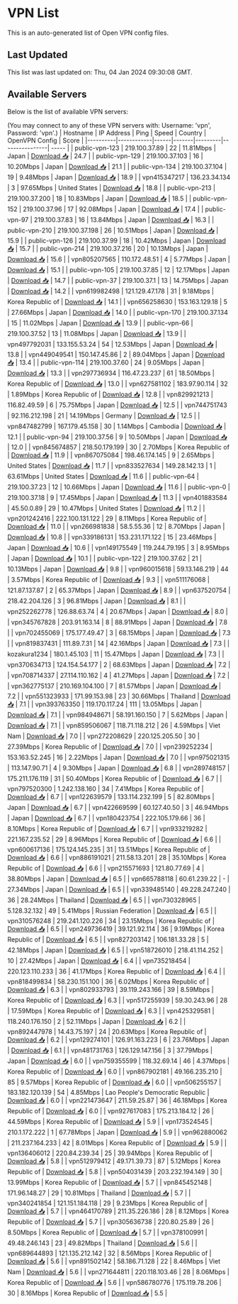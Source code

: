 # VPN List

This is an auto-generated list of Open VPN config files.

## Last Updated

This list was last updated on: Thu, 04 Jan 2024 09:30:08 GMT.

## Available Servers

Below is the list of available VPN servers:

(You may connect to any of these VPN servers with: Username: 'vpn', Password: 'vpn'.)
| Hostname | IP Address | Ping | Speed | Country | OpenVPN Config | Score |
|----------|------------|------|-------|---------|----------------| ----- |
| public-vpn-123 | 219.100.37.89 | 22 | 11.81Mbps | Japan | [Download 📥](./configs/server_0_JP.ovpn) | 24.7 |
| public-vpn-129 | 219.100.37.103 | 16 | 10.20Mbps | Japan | [Download 📥](./configs/server_1_JP.ovpn) | 21.1 |
| public-vpn-134 | 219.100.37.104 | 19 | 9.48Mbps | Japan | [Download 📥](./configs/server_2_JP.ovpn) | 18.9 |
| vpn415347217 | 136.23.34.134 | 3 | 97.65Mbps | United States | [Download 📥](./configs/server_3_US.ovpn) | 18.8 |
| public-vpn-213 | 219.100.37.200 | 18 | 10.83Mbps | Japan | [Download 📥](./configs/server_4_JP.ovpn) | 18.5 |
| public-vpn-152 | 219.100.37.96 | 17 | 92.08Mbps | Japan | [Download 📥](./configs/server_5_JP.ovpn) | 17.4 |
| public-vpn-97 | 219.100.37.83 | 16 | 13.84Mbps | Japan | [Download 📥](./configs/server_6_JP.ovpn) | 16.3 |
| public-vpn-210 | 219.100.37.198 | 26 | 10.51Mbps | Japan | [Download 📥](./configs/server_7_JP.ovpn) | 15.9 |
| public-vpn-126 | 219.100.37.99 | 18 | 10.42Mbps | Japan | [Download 📥](./configs/server_8_JP.ovpn) | 15.7 |
| public-vpn-214 | 219.100.37.216 | 20 | 10.13Mbps | Japan | [Download 📥](./configs/server_9_JP.ovpn) | 15.6 |
| vpn805207565 | 110.172.48.51 | 4 | 5.77Mbps | Japan | [Download 📥](./configs/server_10_JP.ovpn) | 15.1 |
| public-vpn-105 | 219.100.37.85 | 12 | 12.17Mbps | Japan | [Download 📥](./configs/server_11_JP.ovpn) | 14.7 |
| public-vpn-37 | 219.100.37.1 | 13 | 14.75Mbps | Japan | [Download 📥](./configs/server_12_JP.ovpn) | 14.2 |
| vpn619982498 | 121.129.47.178 | 31 | 9.18Mbps | Korea Republic of | [Download 📥](./configs/server_13_KR.ovpn) | 14.1 |
| vpn656258630 | 153.163.129.18 | 5 | 27.66Mbps | Japan | [Download 📥](./configs/server_14_JP.ovpn) | 14.0 |
| public-vpn-170 | 219.100.37.134 | 15 | 11.02Mbps | Japan | [Download 📥](./configs/server_15_JP.ovpn) | 13.9 |
| public-vpn-66 | 219.100.37.52 | 13 | 11.08Mbps | Japan | [Download 📥](./configs/server_16_JP.ovpn) | 13.9 |
| vpn497792031 | 133.155.53.24 | 54 | 12.53Mbps | Japan | [Download 📥](./configs/server_17_JP.ovpn) | 13.8 |
| vpn449049541 | 150.147.45.86 | 2 | 89.04Mbps | Japan | [Download 📥](./configs/server_18_JP.ovpn) | 13.4 |
| public-vpn-114 | 219.100.37.60 | 24 | 9.05Mbps | Japan | [Download 📥](./configs/server_19_JP.ovpn) | 13.3 |
| vpn297736934 | 116.47.23.237 | 61 | 18.50Mbps | Korea Republic of | [Download 📥](./configs/server_20_KR.ovpn) | 13.0 |
| vpn627581102 | 183.97.90.114 | 32 | 1.89Mbps | Korea Republic of | [Download 📥](./configs/server_21_KR.ovpn) | 12.8 |
| vpn829921213 | 116.82.49.59 | 6 | 75.75Mbps | Japan | [Download 📥](./configs/server_22_JP.ovpn) | 12.5 |
| vpn744751743 | 92.116.212.198 | 21 | 14.19Mbps | Germany | [Download 📥](./configs/server_23_DE.ovpn) | 12.5 |
| vpn847482799 | 167.179.45.158 | 30 | 1.14Mbps | Cambodia | [Download 📥](./configs/server_24_KH.ovpn) | 12.1 |
| public-vpn-94 | 219.100.37.56 | 9 | 10.50Mbps | Japan | [Download 📥](./configs/server_25_JP.ovpn) | 12.0 |
| vpn845674857 | 218.50.179.199 | 30 | 2.70Mbps | Korea Republic of | [Download 📥](./configs/server_26_KR.ovpn) | 11.9 |
| vpn867075084 | 198.46.174.145 | 9 | 2.65Mbps | United States | [Download 📥](./configs/server_27_US.ovpn) | 11.7 |
| vpn833527634 | 149.28.142.13 | 1 | 63.61Mbps | United States | [Download 📥](./configs/server_28_US.ovpn) | 11.6 |
| public-vpn-64 | 219.100.37.23 | 12 | 10.66Mbps | Japan | [Download 📥](./configs/server_29_JP.ovpn) | 11.6 |
| public-vpn-0 | 219.100.37.18 | 9 | 17.45Mbps | Japan | [Download 📥](./configs/server_30_JP.ovpn) | 11.3 |
| vpn401883584 | 45.50.0.89 | 29 | 10.47Mbps | United States | [Download 📥](./configs/server_31_US.ovpn) | 11.2 |
| vpn201242416 | 222.100.131.122 | 29 | 8.11Mbps | Korea Republic of | [Download 📥](./configs/server_32_KR.ovpn) | 11.0 |
| vpn266981838 | 58.5.55.36 | 12 | 8.70Mbps | Japan | [Download 📥](./configs/server_33_JP.ovpn) | 10.8 |
| vpn339186131 | 153.231.171.122 | 15 | 23.46Mbps | Japan | [Download 📥](./configs/server_34_JP.ovpn) | 10.6 |
| vpn149175549 | 119.244.79.195 | 3 | 8.95Mbps | Japan | [Download 📥](./configs/server_35_JP.ovpn) | 10.1 |
| public-vpn-122 | 219.100.37.62 | 21 | 10.13Mbps | Japan | [Download 📥](./configs/server_36_JP.ovpn) | 9.8 |
| vpn960015618 | 59.13.146.219 | 44 | 3.57Mbps | Korea Republic of | [Download 📥](./configs/server_37_KR.ovpn) | 9.3 |
| vpn511176068 | 121.87.137.87 | 2 | 65.37Mbps | Japan | [Download 📥](./configs/server_38_JP.ovpn) | 8.9 |
| vpn637520754 | 218.42.204.126 | 3 | 96.81Mbps | Japan | [Download 📥](./configs/server_39_JP.ovpn) | 8.1 |
| vpn252262778 | 126.88.63.74 | 4 | 20.67Mbps | Japan | [Download 📥](./configs/server_40_JP.ovpn) | 8.0 |
| vpn345767828 | 203.91.163.14 | 8 | 88.91Mbps | Japan | [Download 📥](./configs/server_41_JP.ovpn) | 7.8 |
| vpn702455069 | 175.177.49.47 | 3 | 68.15Mbps | Japan | [Download 📥](./configs/server_42_JP.ovpn) | 7.3 |
| vpn819837431 | 111.89.7.31 | 14 | 42.16Mbps | Japan | [Download 📥](./configs/server_43_JP.ovpn) | 7.3 |
| kozakura1234 | 180.1.45.103 | 11 | 15.47Mbps | Japan | [Download 📥](./configs/server_44_JP.ovpn) | 7.3 |
| vpn370634713 | 124.154.54.177 | 2 | 68.63Mbps | Japan | [Download 📥](./configs/server_45_JP.ovpn) | 7.2 |
| vpn708714337 | 27.114.110.162 | 4 | 41.27Mbps | Japan | [Download 📥](./configs/server_46_JP.ovpn) | 7.2 |
| vpn362775137 | 210.169.104.100 | 7 | 81.57Mbps | Japan | [Download 📥](./configs/server_47_JP.ovpn) | 7.2 |
| vpn551323933 | 171.99.153.98 | 23 | 30.66Mbps | Thailand | [Download 📥](./configs/server_48_TH.ovpn) | 7.1 |
| vpn393763350 | 119.170.117.24 | 111 | 13.05Mbps | Japan | [Download 📥](./configs/server_49_JP.ovpn) | 7.1 |
| vpn984948671 | 58.191.160.150 | 7 | 5.62Mbps | Japan | [Download 📥](./configs/server_50_JP.ovpn) | 7.1 |
| vpn859506067 | 118.71.118.212 | 26 | 4.59Mbps | Viet Nam | [Download 📥](./configs/server_51_VN.ovpn) | 7.0 |
| vpn272208629 | 220.125.205.50 | 30 | 27.39Mbps | Korea Republic of | [Download 📥](./configs/server_52_KR.ovpn) | 7.0 |
| vpn239252234 | 153.163.52.245 | 16 | 2.22Mbps | Japan | [Download 📥](./configs/server_53_JP.ovpn) | 7.0 |
| vpn975021315 | 113.147.90.71 | 4 | 9.30Mbps | Japan | [Download 📥](./configs/server_54_JP.ovpn) | 6.8 |
| vpn289748157 | 175.211.176.119 | 31 | 50.40Mbps | Korea Republic of | [Download 📥](./configs/server_55_KR.ovpn) | 6.7 |
| vpn797520300 | 1.242.138.160 | 34 | 7.41Mbps | Korea Republic of | [Download 📥](./configs/server_56_KR.ovpn) | 6.7 |
| vpn122639579 | 133.114.232.199 | 5 | 82.80Mbps | Japan | [Download 📥](./configs/server_57_JP.ovpn) | 6.7 |
| vpn422669599 | 60.127.40.50 | 3 | 46.94Mbps | Japan | [Download 📥](./configs/server_58_JP.ovpn) | 6.7 |
| vpn180423754 | 222.105.179.66 | 36 | 8.10Mbps | Korea Republic of | [Download 📥](./configs/server_59_KR.ovpn) | 6.7 |
| vpn933219282 | 221.167.235.52 | 29 | 8.96Mbps | Korea Republic of | [Download 📥](./configs/server_60_KR.ovpn) | 6.6 |
| vpn600617136 | 175.124.145.235 | 31 | 13.51Mbps | Korea Republic of | [Download 📥](./configs/server_61_KR.ovpn) | 6.6 |
| vpn886191021 | 211.58.13.201 | 28 | 35.10Mbps | Korea Republic of | [Download 📥](./configs/server_62_KR.ovpn) | 6.6 |
| vpn215571693 | 121.80.77.69 | 4 | 38.80Mbps | Japan | [Download 📥](./configs/server_63_JP.ovpn) | 6.5 |
| vpn665788118 | 60.61.239.22 | - | 27.34Mbps | Japan | [Download 📥](./configs/server_64_JP.ovpn) | 6.5 |
| vpn339485140 | 49.228.247.240 | 36 | 28.24Mbps | Thailand | [Download 📥](./configs/server_65_TH.ovpn) | 6.5 |
| vpn730328965 | 5.128.32.132 | 49 | 5.41Mbps | Russian Federation | [Download 📥](./configs/server_66_RU.ovpn) | 6.5 |
| vpn310576248 | 219.241.120.226 | 34 | 23.15Mbps | Korea Republic of | [Download 📥](./configs/server_67_KR.ovpn) | 6.5 |
| vpn249736419 | 39.121.92.114 | 36 | 9.19Mbps | Korea Republic of | [Download 📥](./configs/server_68_KR.ovpn) | 6.5 |
| vpn827203142 | 106.181.33.28 | 5 | 42.18Mbps | Japan | [Download 📥](./configs/server_69_JP.ovpn) | 6.5 |
| vpn518726010 | 218.41.114.252 | 10 | 27.42Mbps | Japan | [Download 📥](./configs/server_70_JP.ovpn) | 6.4 |
| vpn735218454 | 220.123.110.233 | 36 | 41.17Mbps | Korea Republic of | [Download 📥](./configs/server_71_KR.ovpn) | 6.4 |
| vpn818499834 | 58.230.151.100 | 36 | 6.02Mbps | Korea Republic of | [Download 📥](./configs/server_72_KR.ovpn) | 6.3 |
| vpn802933793 | 39.119.243.166 | 39 | 8.59Mbps | Korea Republic of | [Download 📥](./configs/server_73_KR.ovpn) | 6.3 |
| vpn517255939 | 59.30.243.96 | 28 | 17.59Mbps | Korea Republic of | [Download 📥](./configs/server_74_KR.ovpn) | 6.3 |
| vpn425329581 | 118.240.176.150 | 2 | 52.11Mbps | Japan | [Download 📥](./configs/server_75_JP.ovpn) | 6.2 |
| vpn892447978 | 14.43.75.197 | 24 | 20.63Mbps | Korea Republic of | [Download 📥](./configs/server_76_KR.ovpn) | 6.2 |
| vpn129274101 | 126.91.163.223 | 6 | 23.76Mbps | Japan | [Download 📥](./configs/server_77_JP.ovpn) | 6.1 |
| vpn481731763 | 126.129.147.156 | 3 | 37.79Mbps | Japan | [Download 📥](./configs/server_78_JP.ovpn) | 6.0 |
| vpn759355599 | 118.32.69.14 | 46 | 4.37Mbps | Korea Republic of | [Download 📥](./configs/server_79_KR.ovpn) | 6.0 |
| vpn867902181 | 49.166.235.210 | 85 | 9.57Mbps | Korea Republic of | [Download 📥](./configs/server_80_KR.ovpn) | 6.0 |
| vpn506255157 | 183.182.120.139 | 54 | 4.85Mbps | Lao People's Democratic Republic | [Download 📥](./configs/server_81_LA.ovpn) | 6.0 |
| vpn221473647 | 211.59.25.87 | 36 | 46.18Mbps | Korea Republic of | [Download 📥](./configs/server_82_KR.ovpn) | 6.0 |
| vpn927617083 | 175.213.184.12 | 26 | 44.59Mbps | Korea Republic of | [Download 📥](./configs/server_83_KR.ovpn) | 5.9 |
| vpn173524545 | 210.1.172.222 | 1 | 67.78Mbps | Japan | [Download 📥](./configs/server_84_JP.ovpn) | 5.9 |
| vpn962880062 | 211.237.164.233 | 42 | 8.01Mbps | Korea Republic of | [Download 📥](./configs/server_85_KR.ovpn) | 5.9 |
| vpn136406012 | 220.84.239.34 | 25 | 39.94Mbps | Korea Republic of | [Download 📥](./configs/server_86_KR.ovpn) | 5.8 |
| vpn512979412 | 49.171.39.73 | 87 | 5.12Mbps | Korea Republic of | [Download 📥](./configs/server_87_KR.ovpn) | 5.8 |
| vpn504031439 | 203.232.194.149 | 30 | 13.99Mbps | Korea Republic of | [Download 📥](./configs/server_88_KR.ovpn) | 5.7 |
| vpn845452148 | 171.96.148.27 | 29 | 10.81Mbps | Thailand | [Download 📥](./configs/server_89_TH.ovpn) | 5.7 |
| vpn340241854 | 121.151.184.118 | 29 | 9.23Mbps | Korea Republic of | [Download 📥](./configs/server_90_KR.ovpn) | 5.7 |
| vpn464170789 | 211.35.226.186 | 28 | 8.12Mbps | Korea Republic of | [Download 📥](./configs/server_91_KR.ovpn) | 5.7 |
| vpn305636738 | 220.80.25.89 | 26 | 8.50Mbps | Korea Republic of | [Download 📥](./configs/server_92_KR.ovpn) | 5.7 |
| vpn378100991 | 49.48.246.143 | 23 | 49.82Mbps | Thailand | [Download 📥](./configs/server_93_TH.ovpn) | 5.6 |
| vpn689644893 | 121.135.212.142 | 32 | 8.56Mbps | Korea Republic of | [Download 📥](./configs/server_94_KR.ovpn) | 5.6 |
| vpn891502142 | 58.186.71.128 | 22 | 8.46Mbps | Viet Nam | [Download 📥](./configs/server_95_VN.ovpn) | 5.6 |
| vpn271644811 | 220.118.103.46 | 28 | 8.06Mbps | Korea Republic of | [Download 📥](./configs/server_96_KR.ovpn) | 5.6 |
| vpn586780776 | 175.119.78.206 | 30 | 8.16Mbps | Korea Republic of | [Download 📥](./configs/server_97_KR.ovpn) | 5.5 |
